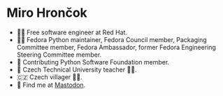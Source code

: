 # Miro Hrončok

 - 👨‍💻 Free software engineer at Red Hat.
 - 🧑‍⚖️ Fedora Python maintainer, Fedora Council member, Packaging Committee member, Fedora Ambassador, former Fedora Engineering Steering Committee member.
 - 🐍 Contributing Python Software Foundation member.
 - 🦁 Czech Technical University teacher 🧑‍🏫.
 - 🇨🇿 Czech villager 👨‍🌾.
 - 🦣 Find me at <a rel="me" href="https://floss.social/@hroncok">Mastodon</a>.

